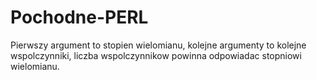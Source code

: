 # Pochodne-PERL
Pierwszy argument to stopien wielomianu,
kolejne argumenty to kolejne wspolczynniki,
liczba wspolczynnikow powinna odpowiadac stopniowi wielomianu.
